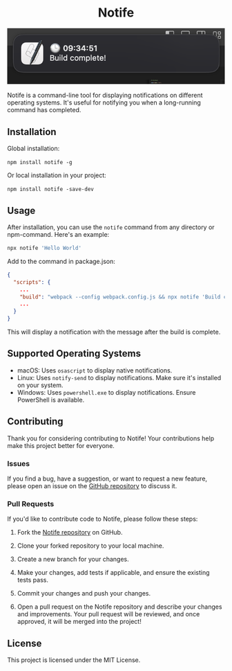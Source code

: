 <h1 align="center">
  Notife
</h1>

<p align="center">
  <img src="preview.png" alt="Scratch Map App" /> 
</p>

Notife is a command-line tool for displaying notifications on different operating systems. It's useful for notifying you when a long-running command has completed.

## Installation

Global installation:

`npm install notife -g`

Or local installation in your project:

`npm install notife -save-dev`

## Usage

After installation, you can use the `notife` command from any directory or npm-command. Here's an example:

```bash
npx notife 'Hello World'
```

Add to the command in package.json:

```json
{
  "scripts": {
    ...
    "build": "webpack --config webpack.config.js && npx notife 'Build complete!'"
    ...
  }
}
```

This will display a notification with the message after the build is complete.

## Supported Operating Systems

- macOS: Uses `osascript` to display native notifications.
- Linux: Uses `notify-send` to display notifications. Make sure it's installed on your system.
- Windows: Uses `powershell.exe` to display notifications. Ensure PowerShell is available.

## Contributing

Thank you for considering contributing to Notife! Your contributions help make this project better for everyone.

### Issues

If you find a bug, have a suggestion, or want to request a new feature, please open an issue on the [GitHub repository](https://github.com/dtlnv/notife) to discuss it.

### Pull Requests

If you'd like to contribute code to Notife, please follow these steps:

1. Fork the [Notife repository](https://github.com/dtlnv/notife) on GitHub.

2. Clone your forked repository to your local machine.

3. Create a new branch for your changes.

4. Make your changes, add tests if applicable, and ensure the existing tests pass.

5. Commit your changes and push your changes.

6. Open a pull request on the Notife repository and describe your changes and improvements. Your pull request will be reviewed, and once approved, it will be merged into the project!

## License

This project is licensed under the MIT License.
